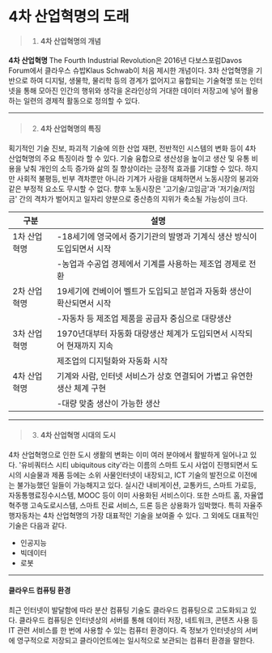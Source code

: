 # 4차 산업혁명의 도래

> 01. #### 4차 산업혁명의 개념
<strong> 4차 산업혁명 </strong> The Fourth Industrial Revolution은 2016년 다보스포럼Davos Forum에서 클라우스 슈밥Klaus Schwab이 처음 제시한 개념이다.
3차 산업혁명을 기반으로 하여 디지털, 생물학, 물리학 등의 경계가 없어지고 융합되는 기술혁명 또는 인터넷을 통해 모아진 인간의 행위와 생각을 온라인상의 거대한 데이터 저장고에 넣어 활용하는 일련의 경제적 활동으로 정의할 수 있다.

***

> 02. #### 4차 산업혁명의 특징
획기적인 기술 진보, 파괴적 기술에 의한 산업 재편, 전반적인 시스템의 변화 등이 4차 산업혁명의 주요 특징이라 할 수 있다.
기술 융합으로 생산성을 높이고 생산 및 유통 비용을 낮춰 개인의 소득 증가와 삶의 질 향상이라는 긍정적 효과를 기대할 수 있다.
하지만 사회적 불평등, 빈부 격차뿐만 아니라 기계가 사람을 대체하면서 노동시장의 붕괴와 같은 부정적 요소도 무시할 수 없다.
향후 노동시장은 '고기술/고임금'과 '저기술/저임금' 간의 격차가 벌어지고 일자리 양분으로 중산층의 지위가 축소될 가능성이 크다.

| 구분 | 설명 |
| ------ | ----------- |
| 1차 산업혁명 | -18세기에 영국에서 증기기관의 발명과 기계식 생산 방식이 도입되면서 시작  |
|| -농업과 수공업 경제에서 기계를 사용하는 제조업 경제로 전환 |
| 2차 산업혁명 | 19세기에 컨베이어 벨트가 도입되고 분업과 자동화 생산이 확산되면서 시작 |
|| -자동차 등 제조업 제품을 공급자 중심으로 대량생산 |
| 3차 산업혁명 | 1970년대부터 자동화 대량생산 체계가 도입되면서 시작되어 현재까지 지속 |
|| 제조업의 디지털화와 자동화 시작 |
| 4차 산업혁명 | 기계와 사람, 인터넷 서비스가 상호 연결되어 가볍고 유연한 생산 체계 구현 |
|| -대량 맞춤 생산이 가능한 생산  |

***

> 03. #### 4차 산업혁명 시대의 도시
4차 산업혁명으로 인한 도시 생활의 변화는 이미 여러 분야에서 활발하게 일어나고 있다.
'유비쿼터스 시티 ubiquitous city'라는 이름의 스마트 도시 사업이 진행되면서 도시의 시슬물과 제품 등에는 소위 사물인터넷이 내장되고, ICT 기술의 발전으로 이전에는 불가능했던 일들이 가능해지고 있다.
실시간 내비게이션, 교통카드, 스마트 가로등, 자동통행료징수시스템, MOOC 등이 이미 사용화된 서비스이다. 또한 스마트 홈, 자율엽혁주행 고속도로시스템, 스마트 진료 서비스, 드론 등은 상용화가 임박했다.
특히 자율주행자동차는 4차 산업혁명의 가장 대표적인 기술을 보여줄 수 있다.
그 외에도 대표적인 기술은 다음과 같다.
 - 인공지능
 - 빅데이터
 - 로봇 

***

#### 클라우드 컴퓨팅 환경
최근 인터넷이 발달함에 따라 분산 컴퓨팅 기술도 클라우드 컴퓨팅으로 고도화되고 있다.
클라우드 컴퓨팅은 인터넷상의 서버를 통해 데이터 저장, 네트워크, 콘텐츠 사용 등 IT 관련 서비스를 한 번에 사용할 수 있는 컴퓨터 환경이다.
즉 정보가 인터넷상의 서버에 영구적으로 저장되고 클라이언트에는 일시적으로 보관되는 컴퓨터 환경을 말한다.

